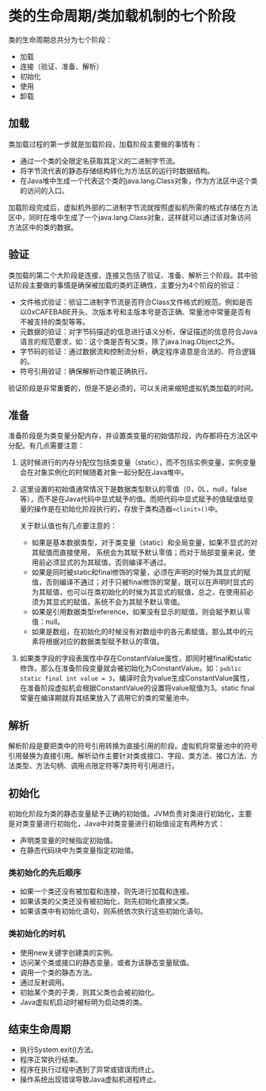 # 类的生命周期/类加载机制的七个阶段

类的生命周期总共分为七个阶段：

- 加载
- 连接（验证、准备、解析）
- 初始化
- 使用
- 卸载

## 加载

类加载过程的第一步就是加载阶段，加载阶段主要做的事情有：

- 通过一个类的全限定名获取其定义的二进制字节流。
- 将字节流代表的静态存储结构转化为方法区的运行时数据结构。
- 在Java堆中生成一个代表这个类的java.lang.Class对象，作为方法区中这个类的访问的入口。

加载阶段完成后，虚拟机外部的二进制字节流就按照虚拟机所需的格式存储在方法区中，同时在堆中生成了一个java.lang.Class对象，这样就可以通过该对象访问方法区中的类的数据。

## 验证

类加载的第二个大阶段是连接，连接又包括了验证、准备、解析三个阶段。其中验证阶段主要做的事情是确保被加载的类的正确性，主要分为4个阶段的验证：

- 文件格式验证：验证二进制字节流是否符合Class文件格式的规范。例如是否以0xCAFEBABE开头、次版本号和主版本号是否正确、常量池中常量是否有不被支持的类型等等。
- 元数据的验证：对字节码描述的信息进行语义分析，保证描述的信息符合Java语言的规范要求，如：这个类是否有父类，除了java.lnag.Object之外。
- 字节码的验证：通过数据流和控制流分析，确定程序语意是合法的、符合逻辑的。
- 符号引用验证：确保解析动作能正确执行。

验证阶段是非常重要的，但是不是必须的，可以关闭来缩短虚拟机类加载的时间。

## 准备

准备阶段是为类变量分配内存，并设置类变量的初始值阶段，内存都将在方法区中分配。有几点需要注意：

1. 这时候进行的内存分配仅包括类变量（static），而不包括实例变量，实例变量会在对象实例化的时候随着对象一起分配在Java堆中。

2. 这里设置的初始值通常情况下是数据类型默认的零值（0，0L，null，false等），而不是在Java代码中显式赋予的值。而把代码中显式赋予的值赋值给变量的操作是在初始化阶段执行的，存放于类构造器`<clinit>()`中。

   关于默认值也有几点要注意的：

   - 如果是基本数据类型，对于类变量（static）和全局变量，如果不显式的对其赋值而直接使用， 系统会为其赋予默认零值；而对于局部变量来说，使用前必须显式的为其赋值，否则编译不通过。
   - 如果是同时被static和final修饰的常量，必须在声明的时候为其显式的赋值，否则编译不通过；对于只被final修饰的常量，既可以在声明时显式的为其赋值，也可以在类初始化的时候为其显式的赋值，总之，在使用前必须为其显式的赋值，系统不会为其赋予默认零值。
   - 如果是引用数据类型reference，如果没有显示的赋值，则会赋予默认零值：null。
   - 如果是数组，在初始化的时候没有对数组中的各元素赋值，那么其中的元素将根据对应的数据类型赋予默认的零值。

3. 如果类字段的字段表属性中存在ConstantValue属性，即同时被final和static修饰，那么在准备阶段变量就会被初始化为ConstantValue。如：`public static final int value = 3`，编译时会为value生成ConstantValue属性，在准备阶段虚拟机会根据ConstantValue的设置将value赋值为3。static final常量在编译期就将其结果放入了调用它的类的常量池中。

## 解析

解析阶段是要把类中的符号引用转换为直接引用的阶段。虚拟机将常量池中的符号引用替换为直接引用。解析动作主要针对类或接口、字段、类方法、接口方法、方法类型、方法句柄、调用点限定符等7类符号引用进行。

## 初始化

初始化阶段为类的静态变量赋予正确的初始值。JVM负责对类进行初始化，主要是对类变量进行初始化，Java中对类变量进行初始值设定有两种方式：

- 声明类变量的时候指定初始值。
- 在静态代码块中为类变量指定初始值。

### 类初始化的先后顺序

- 如果一个类还没有被加载和连接，则先进行加载和连接。
- 如果该类的父类还没有被初始化，则先初始化直接父类。
- 如果该类中有初始化语句，则系统依次执行这些初始化语句。

### 类初始化的时机

- 使用new关键字创建类的实例。
- 访问某个类或接口的静态变量，或者为该静态变量赋值。
- 调用一个类的静态方法。
- 通过反射调用。
- 初始某个类的子类，则其父类也会被初始化。
- Java虚拟机启动时被标明为启动类的类。

## 结束生命周期

- 执行System.exit()方法。
- 程序正常执行结束。
- 程序在执行过程中遇到了异常或错误而终止。
- 操作系统出现错误导致Java虚拟机进程终止。

